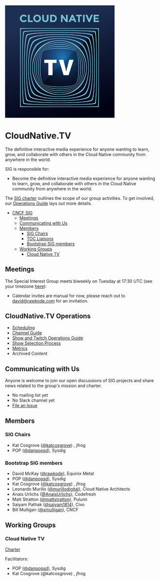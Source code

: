 <p align="left"><img src="cloud-native-tv-logo.svg" width="360"></p>

# CloudNative.TV <T>
  
The definitive interactive media experience for anyone wanting to learn, grow, and collaborate with others in the Cloud Native community from anywhere in the world.

SIG <T> is responsible for:

- Become the definitive interactive media experience for anyone wanting to learn, grow, and collaborate with others in the Cloud Native community from anywhere in the world.

The [SIG <T> charter](/CHARTER.md) outlines the scope of our group activities. To get involved, our [Operations Guide](/README.md#cloudnativetv-operations) lays out more details.


- [CNCF SIG <T>](#cncf-sig-t)
  - [Meetings](#meetings)
  - [Communicating with Us](#communicating-with-us)
  - [Members](#members)
    - [SIG Chairs](#sig-chairs)
    - [TOC Liaisons](#toc-liaisons)
    - [Bootstrap SIG members](#bootstrap-sig-members)
  - [Working Groups](#working-groups)
    - [Cloud Native TV](#cloud-native-tv)

## Meetings

The <T> Special Interest Group meets biweekly on Tuesday at
17:30 UTC (see your timezone [here](https://time.is/compare/1730_09_Mar_2021_in_UTC)):

- Calendar invites are manual for now, please reach out to david@rawkode.com for an invitation.

## CloudNative.TV Operations
- [Scheduling](https://github.com/cncf/cloudnativetv/blob/main/scheduling.md)
- [Channel Guide](https://github.com/cncf/cloudnativetv/blob/main/operations/CHANNEL.md)
- [Show and Twitch Operations Guide](https://github.com/cncf/cloudnativetv/blob/main/operations/SHOW.md)
- [Show Selection Process](https://github.com/cncf/cloudnativetv/blob/main/operations/SUBMISSION.md) 
- [Metrics](./metrics.md)
- Archived Content

## Communicating with Us

Anyone is welcome to join our open discussions of SIG <T>
projects and share news related to the group's mission and charter.

- No mailing list yet
- No Slack channel yet
- [File an Issue](https://github.com/cncf/cloudnativetv)

## Members

### SIG Chairs

- Kat Cosgrove ([@katcosgrove](https://github.com/katcosgrove)) , jfrog
- POP ([@danpopsd](https://github.com/danpopsd)), Sysdig

### Bootstrap SIG members

- David McKay ([@rawkode](https://github.com/rawkode)), Equinix Metal
- POP ([@danpopsd](https://github.com/danpopsd)), Sysdig
- Kat Cosgrove ([@katcosgrove](https://github.com/katcosgrove)) , jfrog
- Leonardo Murillo ([@murillodigital](https://github.com/murillodigital)), Cloud Native Architects
- Anais Urlichs ([@AnaisUrlichs](https://github.com/AnaisUrlichs)), Codefresh
- Matt Stratton ([@mattstratton](https://github.com/mattstratton)), Pulumi
- Saiyam Pathak ([@saiyam1814](https://github.com/saiyam1814)), Civo
- Bill Mulligan ([@xmulligan](https://github.com/xmulligan)), CNCF

## Working Groups

### Cloud Native TV

[Charter](/wg-tv/README.md)

Facilitators:

- POP ([@danpopsd](https://github.com/danpopsd)), Sysdig
- Kat Cosgrove (@katcosgrove) , jfrog
